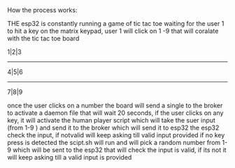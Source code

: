 How the process works:

THE esp32 is constantly running a game of tic tac toe waiting for the user 1 to hit a key on the matrix keypad, user 1 will click on 1 -9 that will coralate with the tic tac toe board

1|2|3
_____
4|5|6
_____
7|8|9

once the user clicks on a number the board will send a single to the broker to activate a daemon file that will wait 20 seconds, if the user clicks on any key, it will activate the human player script which will take the suer input (from 1-9 ) and send it to the broker which will send it to esp32
the esp32 check the input, if notvalid will keep asking till valid input provided
if no key press is detected the scipt.sh will run and will pick a random number from 1-9 which will be sent to the esp32 that will check the input is valid, if its not it will keep asking till a valid input is provided

